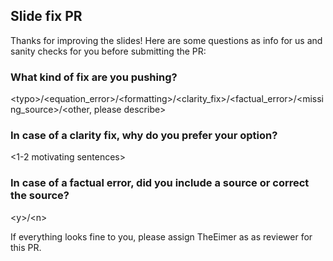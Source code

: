 ## Slide fix PR

Thanks for improving the slides! Here are some questions as info for us and sanity checks for you before submitting the PR:

### What kind of fix are you pushing?
\<typo\>/\<equation_error\>/\<formatting\>/\<clarity_fix\>/\<factual_error\>/\<missing_source\>/\<other, please describe\>

### In case of a clarity fix, why do you prefer your option?
\<1-2 motivating sentences\>

### In case of a factual error, did you include a source or correct the source?
\<y\>/\<n\>

If everything looks fine to you, please assign TheEimer as as reviewer for this PR.